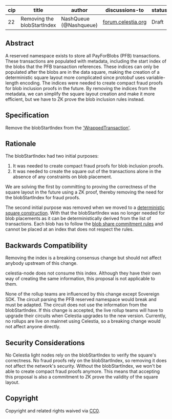 | cip | title                    | author                 | discussions-to                                                                                                 | status | type           | category | created    |
|-----|--------------------------|------------------------|----------------------------------------------------------------------------------------------------------------|--------|----------------|----------|------------|
| 22  | Removing the blobStartIndex | NashQueue (@Nashqueue) | [forum.celestia.org](https://forum.celestia.org/t/achieving-trust-minimized-light-clients-through-zk-proofs-instead-of-fraud-proofs/1759) | Draft  | Standards Track | Core     | 2024-06-26 |


## Abstract

A reserved namespace exists to store all PayForBlobs (PFB) transactions. These transactions are populated with metadata, including the start index of the blobs that the PFB transaction references. These indices can only be populated after the blobs are in the data square, making the creation of a deterministic square layout more complicated since protobuf uses variable-length encoding. The indices were needed to create compact fraud proofs for blob inclusion proofs in the future. By removing the indices from the metadata, we can simplify the square layout creation and make it more efficient, but we have to ZK prove the blob inclusion rules instead.

## Specification

Remove the blobStartIndex from the ['WrappedTransaction'](https://celestiaorg.github.io/celestia-app/specs/data_structures.html#wrappedtransaction).

## Rationale

The blobStartIndex had two initial purposes:

1. It was needed to create compact fraud proofs for blob inclusion proofs.
2. It was needed to create the square out of the transactions alone in the absence of any constraints on blob placement.

We are solving the first by committing to proving the correctness of the square layout in the future using a ZK proof, thereby removing the need for the blobStartIndex for fraud proofs.

The second initial purpose was removed when we moved to a [deterministic square construction](https://github.com/celestiaorg/celestia-app/blob/main/docs/architecture/adr-020-deterministic-square-construction.md). With that the blobStartIndex was no longer needed for blob placements as it can be deterministically derived from the list of transactions. Each blob has to follow the [blob share commitment rules](https://celestiaorg.github.io/celestia-app/specs/data_square_layout.html#blob-share-commitment-rules) and cannot be placed at an index that does not respect the rules.

## Backwards Compatibility

Removing the index is a breaking consensus change but should not affect anybody upstream of this change.

celestia-node does not consume this index. Although they have their own way of creating the same information, this proposal is not applicable to them.

None of the rollup teams are influenced by this change except Sovereign SDK. The circuit parsing the PFB reserved namespace would break and must be adapted. The circuit does not use the information from the blobStartIndex. If this change is accepted, the live rollup teams will have to upgrade their circuits when Celestia upgrades to the new version. Currently, no rollups are live on mainnet using Celestia, so a breaking change would not affect anyone directly.

## Security Considerations

No Celestia light nodes rely on the blobStartIndex to verify the square's correctness. No fraud proofs rely on the blobStartIndex, so removing it does not affect the network's security. Without the blobStartIndex, we won't be able to create compact fraud proofs anymore. This means that accepting this proposal is also a commitment to ZK prove the validity of the square layout.

## Copyright

Copyright and related rights waived via [CC0](../LICENSE).
